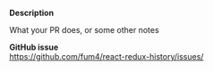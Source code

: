 **Description**

What your PR does, or some other notes

**GitHub issue** \
https://github.com/fum4/react-redux-history/issues/<issue-id>

<!--
Commit Type | Emoji
----------  | -----
Initial Commit | 🎉
Version Tag | 🔖
New Feature | ✨
Bugfix | 🐛
Hotfix | 🔥
Security Fix | 🔒
Metadata | 📇
Refactoring | ♻
Documentation | 📚
Internationalization | 🌐
Accessibility | ♿
Performance | 🐎
Cosmetic | 🎨
Tooling | 🔧
Tests | 🚨
Deprecation | 💩
Removal | 🗑️
Work In Progress (WIP) | 🚧
Package update | 📦
Cleanup | 🧹
-->
